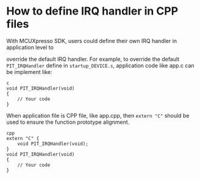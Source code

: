 # How to define IRQ handler in CPP files

With MCUXpresso SDK, users could define their own IRQ handler in application level to

override the default IRQ handler. For example, to override the default `PIT_IRQHandler` define in `startup_DEVICE.s`, application code like app.c can be implement like:

```
c
void PIT_IRQHandler(void)
{
    // Your code
}
```

When application file is CPP file, like app.cpp, then `extern "C"` should be used to ensure the function prototype alignment.

```
cpp
extern "C" {
    void PIT_IRQHandler(void);
}
void PIT_IRQHandler(void)
{
    // Your code
}
```

